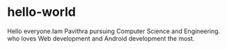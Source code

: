 # hello-world
Hello everyone.Iam Pavithra pursuing Computer Science and Engineering. who loves Web development and Android development the most.
